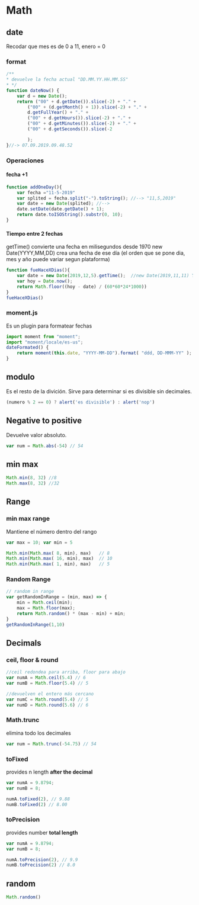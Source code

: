 # Math
## date
Recodar que mes es de 0 a 11, enero = 0

### format
```javascript
/**
* devuelve la fecha actual "DD.MM.YY.HH.MM.SS"
* */
function dateNow() {
	var d = new Date();
	return ("00" + d.getDate()).slice(-2) + "." +
		("00" + (d.getMonth() + 1)).slice(-2) + "." +
		d.getFullYear() + "." +
		("00" + d.getHours()).slice(-2) + "." +
		("00" + d.getMinutes()).slice(-2) + "." +
		("00" + d.getSeconds()).slice(-2

		);
}//-> 07.09.2019.09.48.52
```

###	Operaciones

#### fecha +1 
```javascript
function addOneDay(){
	var fecha ="11-5-2019"
	var splited = fecha.split("-").toString(); //--> "11,5,2019"
	var date = new Date(splited); //--> 
	date.setDate(date.getDate() + 1);
	return date.toISOString().substr(0, 10);
}
```

#### Tiempo entre 2 fechas
getTime() convierte una fecha en milisegundos desde 1970
new Date(YYYY,MM,DD) crea una fecha de ese día (el orden que se pone dia, mes y año puede variar segun plataforma)
```javascript
function fueHaceXDias(){
	var date = new Date(2019,12,5).getTime();  //new Date(2019,11,11) YYYY,MM,DD
	var hoy = Date.now();
	return Math.floor((hoy - date) / (60*60*24*1000))
}
fueHaceXDias()
```

### moment.js
Es un plugin para formatear fechas

```javascript
import moment from "moment";
import "moment/locale/es-us";
dateFormated() {
	return moment(this.date, "YYYY-MM-DD").format( "ddd, DD-MMM-YY"	);
}

```


## modulo
Es el resto de la divición. Sirve para determinar si es divisible sin decimales.
```javascript
(numero % 2 == 0) ? alert('es divisible') : alert('nop') 
```
## Negative to positive 
Devuelve valor absoluto.
```javascript
var num = Math.abs(-54) // 54
```
## min max
```javascript
Math.min(8, 32) //8
Math.max(8, 32) //32
```

## Range

### min max range
Mantiene el número dentro del rango
```javascript
var max = 10; var min = 5

Math.min(Math.max( 8, min), max)   // 8
Math.min(Math.max( 16, min), max)  // 10
Math.min(Math.max( 1, min), max)   // 5
```
### Random Range
```javascript
// random in range 
var getRandomInRange = (min, max) => {
	min = Math.ceil(min);
	max = Math.floor(max);
  	return Math.random() * (max - min) + min;
}
getRandomInRange(1,10)
```

## Decimals

### ceil, floor & round

```javascript
//ceil redondea para arriba, floor para abajo
var numA = Math.ceil(5.4) // 6
var numB = Math.floor(5.4) // 5

//devuelven el entero más cercano 
var numC = Math.round(5.4) // 5
var numD = Math.round(5.6) // 6
```
### Math.trunc
elimina todo los decimales
```javascript
var num = Math.trunc(-54.75) // 54
```
### toFixed
provides n length **after the decimal** 
```javascript
var numA = 9.8794;
var numB = 8;

numA.toFixed(2), // 9.88
numB.toFixed(2) // 8.00

```

### toPrecision
provides number **total length**
```javascript
var numA = 9.8794;
var numB = 8;

numA.toPrecision(2), // 9.9
numB.toPrecision(2) // 8.0

```

## random
```javascript
Math.random()
```
